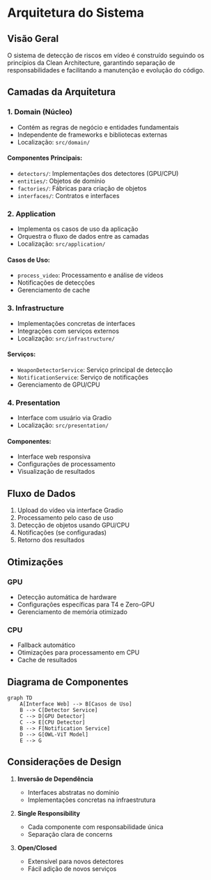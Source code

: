 # Arquitetura do Sistema

## Visão Geral

O sistema de detecção de riscos em vídeo é construído seguindo os princípios da Clean Architecture, garantindo separação de responsabilidades e facilitando a manutenção e evolução do código.

## Camadas da Arquitetura

### 1. Domain (Núcleo)
- Contém as regras de negócio e entidades fundamentais
- Independente de frameworks e bibliotecas externas
- Localização: `src/domain/`

#### Componentes Principais:
- `detectors/`: Implementações dos detectores (GPU/CPU)
- `entities/`: Objetos de domínio
- `factories/`: Fábricas para criação de objetos
- `interfaces/`: Contratos e interfaces

### 2. Application
- Implementa os casos de uso da aplicação
- Orquestra o fluxo de dados entre as camadas
- Localização: `src/application/`

#### Casos de Uso:
- `process_video`: Processamento e análise de vídeos
- Notificações de detecções
- Gerenciamento de cache

### 3. Infrastructure
- Implementações concretas de interfaces
- Integrações com serviços externos
- Localização: `src/infrastructure/`

#### Serviços:
- `WeaponDetectorService`: Serviço principal de detecção
- `NotificationService`: Serviço de notificações
- Gerenciamento de GPU/CPU

### 4. Presentation
- Interface com usuário via Gradio
- Localização: `src/presentation/`

#### Componentes:
- Interface web responsiva
- Configurações de processamento
- Visualização de resultados

## Fluxo de Dados

1. Upload do vídeo via interface Gradio
2. Processamento pelo caso de uso
3. Detecção de objetos usando GPU/CPU
4. Notificações (se configuradas)
5. Retorno dos resultados

## Otimizações

### GPU
- Detecção automática de hardware
- Configurações específicas para T4 e Zero-GPU
- Gerenciamento de memória otimizado

### CPU
- Fallback automático
- Otimizações para processamento em CPU
- Cache de resultados

## Diagrama de Componentes

```mermaid
graph TD
    A[Interface Web] --> B[Casos de Uso]
    B --> C[Detector Service]
    C --> D[GPU Detector]
    C --> E[CPU Detector]
    B --> F[Notification Service]
    D --> G[OWL-ViT Model]
    E --> G
```

## Considerações de Design

1. **Inversão de Dependência**
   - Interfaces abstratas no domínio
   - Implementações concretas na infraestrutura

2. **Single Responsibility**
   - Cada componente com responsabilidade única
   - Separação clara de concerns

3. **Open/Closed**
   - Extensível para novos detectores
   - Fácil adição de novos serviços 